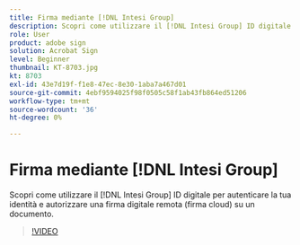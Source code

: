 ```yaml
---
title: Firma mediante [!DNL Intesi Group]
description: Scopri come utilizzare il [!DNL Intesi Group] ID digitale con Acrobat Sign
role: User
product: adobe sign
solution: Acrobat Sign
level: Beginner
thumbnail: KT-8703.jpg
kt: 8703
exl-id: 43e7d19f-f1e8-47ec-8e30-1aba7a467d01
source-git-commit: 4ebf9594025f98f0505c58f1ab43fb864ed51206
workflow-type: tm+mt
source-wordcount: '36'
ht-degree: 0%

---
```


# Firma mediante [!DNL Intesi Group]

Scopri come utilizzare il [!DNL Intesi Group] ID digitale per autenticare la tua identità e autorizzare una firma digitale remota (firma cloud) su un documento.

>[!VIDEO](https://video.tv.adobe.com/v/336989?quality=12&learn=on&hidetitle=true)
